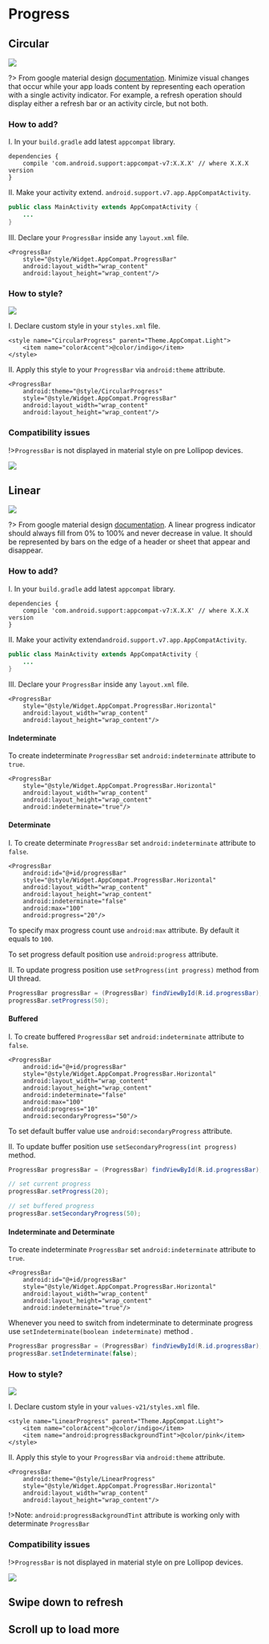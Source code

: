 # Progress

## Circular

![](images/circular-progress-1.gif)

?> From google material design [documentation](http://www.google.com/design/spec/components/progress-activity.html#).
Minimize visual changes that occur while your app loads content by representing each operation with a single activity indicator. For example, a refresh operation should display either a refresh bar or an activity circle, but not both.

### How to add?

I. In your `build.gradle` add latest `appcompat` library.

```
dependencies {
    compile 'com.android.support:appcompat-v7:X.X.X' // where X.X.X version
}
```

II. Make your activity extend. `android.support.v7.app.AppCompatActivity`.

```java
public class MainActivity extends AppCompatActivity {
    ...
}
```

III. Declare your `ProgressBar` inside any `layout.xml` file.

```
<ProgressBar
    style="@style/Widget.AppCompat.ProgressBar"
    android:layout_width="wrap_content"
    android:layout_height="wrap_content"/>
```

### How to style?

![](images/circular-progress-2.gif)

I. Declare custom style in your `styles.xml` file.

```
<style name="CircularProgress" parent="Theme.AppCompat.Light">
    <item name="colorAccent">@color/indigo</item>
</style>
```

II. Apply this style to your `ProgressBar` via `android:theme` attribute.

```
<ProgressBar
    android:theme="@style/CircularProgress"
    style="@style/Widget.AppCompat.ProgressBar"
    android:layout_width="wrap_content"
    android:layout_height="wrap_content"/>
```

### Compatibility issues

!>`ProgressBar` is not displayed in material style on pre Lollipop devices.

![](images/circular-progress-3.gif)

## Linear

![](images/linear-progress-1.gif)

?> From google material design [documentation](http://www.google.com/design/spec/components/progress-activity.html#).
A linear progress indicator should always fill from 0% to 100% and never decrease in value. It should be represented by bars on the edge of a header or sheet that appear and disappear.

### How to add?

I. In your `build.gradle` add latest `appcompat` library.

```
dependencies {
    compile 'com.android.support:appcompat-v7:X.X.X' // where X.X.X version
}
```

II. Make your activity extend`android.support.v7.app.AppCompatActivity`.

```java
public class MainActivity extends AppCompatActivity {
    ...
}
```

III. Declare your `ProgressBar` inside any `layout.xml` file.

```
<ProgressBar
    style="@style/Widget.AppCompat.ProgressBar.Horizontal"
    android:layout_width="wrap_content"
    android:layout_height="wrap_content"/>
```

#### Indeterminate

To create indeterminate `ProgressBar` set `android:indeterminate` attribute to `true`.

```
<ProgressBar
    style="@style/Widget.AppCompat.ProgressBar.Horizontal"
    android:layout_width="wrap_content"
    android:layout_height="wrap_content"
    android:indeterminate="true"/>
```

#### Determinate

I. To create determinate `ProgressBar` set `android:indeterminate` attribute to `false`.

```
<ProgressBar
    android:id="@+id/progressBar"
    style="@style/Widget.AppCompat.ProgressBar.Horizontal"
    android:layout_width="wrap_content"
    android:layout_height="wrap_content"
    android:indeterminate="false"
    android:max="100"
    android:progress="20"/>
```

To specify max progress count use `android:max` attribute. By default it equals to `100`.

To set progress default position use `android:progress` attribute.

II. To update progress position use `setProgress(int progress)` method from UI thread.

```java
ProgressBar progressBar = (ProgressBar) findViewById(R.id.progressBar);
progressBar.setProgress(50);

```

#### Buffered

I. To create buffered `ProgressBar` set `android:indeterminate` attribute to `false`.

```
<ProgressBar
    android:id="@+id/progressBar"
    style="@style/Widget.AppCompat.ProgressBar.Horizontal"
    android:layout_width="wrap_content"
    android:layout_height="wrap_content"
    android:indeterminate="false"
    android:max="100"
    android:progress="10"
    android:secondaryProgress="50"/>
```
To set default buffer value use `android:secondaryProgress` attribute.

II. To update buffer position use `setSecondaryProgress(int progress)` method.

```java
ProgressBar progressBar = (ProgressBar) findViewById(R.id.progressBar);

// set current progress
progressBar.setProgress(20);

// set buffered progress
progressBar.setSecondaryProgress(50);
```

#### Indeterminate and Determinate

To create indeterminate `ProgressBar` set `android:indeterminate` attribute to `true`.

```
<ProgressBar
    android:id="@+id/progressBar"
    style="@style/Widget.AppCompat.ProgressBar.Horizontal"
    android:layout_width="wrap_content"
    android:layout_height="wrap_content"
    android:indeterminate="true"/>
```

Whenever you need to switch from indeterminate to determinate progress use `setIndeterminate(boolean indeterminate)` method .

```java
ProgressBar progressBar = (ProgressBar) findViewById(R.id.progressBar);
progressBar.setIndeterminate(false);

```

### How to style?

![](images/linear-progress-2.gif)

I. Declare custom style in your `values-v21/styles.xml` file.

```
<style name="LinearProgress" parent="Theme.AppCompat.Light">
    <item name="colorAccent">@color/indigo</item>
    <item name="android:progressBackgroundTint">@color/pink</item>
</style>
```

II. Apply this style to your `ProgressBar` via `android:theme` attribute.

```
<ProgressBar
    android:theme="@style/LinearProgress"
    style="@style/Widget.AppCompat.ProgressBar.Horizontal"
    android:layout_width="wrap_content"
    android:layout_height="wrap_content"/>
```

!>Note: `android:progressBackgroundTint` attribute is working only with determinate `ProgressBar`


### Compatibility issues

!>`ProgressBar` is not displayed in material style on pre Lollipop devices.

![](images/linear-progress-3.gif)

## Swipe down to refresh

## Scroll up to load more
